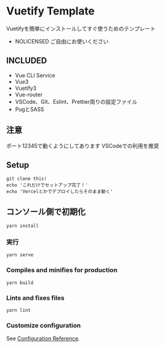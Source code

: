 # Vuetify Template

Vuetifyを簡単にインストールしてすぐ使うためのテンプレート

- NOLICENSED ご自由にお使いください

## INCLUDED

- Vue CLI Service
- Vue3
- Vuetify3
- Vue-router
- VSCode、Git、Eslint、Prettier周りの設定ファイル
- PugとSASS

## 注意

ポート12345で動くようにしてあります
VSCodeでの利用を推奨

## Setup

```shell
git clone this!
echo 'これだけでセットアップ完了！'
echo 'Vercelとかでデプロイしたらそのまま動く'
```

## コンソール側で初期化

```shell
yarn install
```

### 実行

```shell
yarn serve
```

### Compiles and minifies for production

```shell
yarn build
```

### Lints and fixes files

```shell
yarn lint
```

### Customize configuration

See [Configuration Reference](https://cli.vuejs.org/config/).
